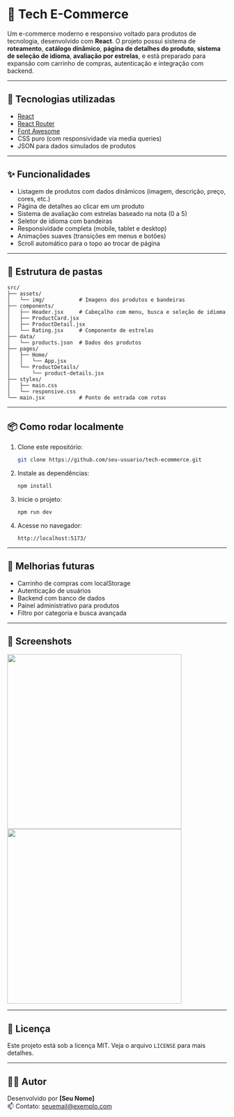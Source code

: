 
# 🛒 Tech E-Commerce

Um e-commerce moderno e responsivo voltado para produtos de tecnologia, desenvolvido com **React**. O projeto possui sistema de **roteamento**, **catálogo dinâmico**, **página de detalhes do produto**, **sistema de seleção de idioma**, **avaliação por estrelas**, e está preparado para expansão com carrinho de compras, autenticação e integração com backend.

---

## 🔧 Tecnologias utilizadas

- [React](https://reactjs.org/)
- [React Router](https://reactrouter.com/)
- [Font Awesome](https://fontawesome.com/)
- CSS puro (com responsividade via media queries)
- JSON para dados simulados de produtos

---

## ✨ Funcionalidades

- Listagem de produtos com dados dinâmicos (imagem, descrição, preço, cores, etc.)
- Página de detalhes ao clicar em um produto
- Sistema de avaliação com estrelas baseado na nota (0 a 5)
- Seletor de idioma com bandeiras
- Responsividade completa (mobile, tablet e desktop)
- Animações suaves (transições em menus e botões)
- Scroll automático para o topo ao trocar de página

---

## 📁 Estrutura de pastas

```
src/
├── assets/
│   └── img/           # Imagens dos produtos e bandeiras
├── components/
│   ├── Header.jsx     # Cabeçalho com menu, busca e seleção de idioma
│   ├── ProductCard.jsx
│   ├── ProductDetail.jsx
│   └── Rating.jsx     # Componente de estrelas
├── data/
│   └── products.json  # Dados dos produtos
├── pages/
│   ├── Home/
│   │   └── App.jsx
│   └── ProductDetails/
│       └── product-details.jsx
├── styles/
│   ├── main.css
│   └── responsive.css
└── main.jsx           # Ponto de entrada com rotas
```

---

## 📦 Como rodar localmente

1. Clone este repositório:
   ```bash
   git clone https://github.com/seu-usuario/tech-ecommerce.git
   ```

2. Instale as dependências:
   ```bash
   npm install
   ```

3. Inicie o projeto:
   ```bash
   npm run dev
   ```

4. Acesse no navegador:
   ```
   http://localhost:5173/
   ```

---

## 🚧 Melhorias futuras

- Carrinho de compras com localStorage
- Autenticação de usuários
- Backend com banco de dados
- Painel administrativo para produtos
- Filtro por categoria e busca avançada

---

## 📸 Screenshots

<img src="screenshots/home.png" width="400" />
<img src="screenshots/product-details.png" width="400" />

---

## 📄 Licença

Este projeto está sob a licença MIT. Veja o arquivo `LICENSE` para mais detalhes.

---

## 🙋‍♂️ Autor

Desenvolvido por **[Seu Nome]**  
📫 Contato: [seuemail@exemplo.com](mailto:seuemail@exemplo.com)
